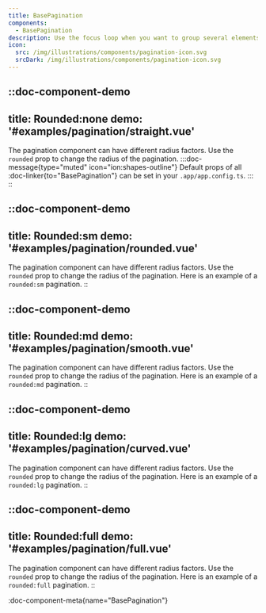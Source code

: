 ```yaml
---
title: BasePagination
components:
  - BasePagination
description: Use the focus loop when you want to group several elements inside a same container and make them easily focusable.
icon:
  src: /img/illustrations/components/pagination-icon.svg
  srcDark: /img/illustrations/components/pagination-icon.svg
---
```


::doc-component-demo
---
title: Rounded:none
demo: '#examples/pagination/straight.vue'
---
The pagination component can have different radius factors. Use the `rounded` prop to change the radius of the pagination.
:::doc-message{type="muted" icon="ion:shapes-outline"}
Default props of all :doc-linker{to="BasePagination"} can be set in your `.app/app.config.ts`.
:::
::

::doc-component-demo
---
title: Rounded:sm
demo: '#examples/pagination/rounded.vue'
---
The pagination component can have different radius factors. Use the `rounded` prop to change the radius of the pagination. Here is an example of a `rounded:sm` pagination.
::

::doc-component-demo
---
title: Rounded:md
demo: '#examples/pagination/smooth.vue'
---
The pagination component can have different radius factors. Use the `rounded` prop to change the radius of the pagination. Here is an example of a `rounded:md` pagination.
::

::doc-component-demo
---
title: Rounded:lg
demo: '#examples/pagination/curved.vue'
---
The pagination component can have different radius factors. Use the `rounded` prop to change the radius of the pagination. Here is an example of a `rounded:lg` pagination.
::

::doc-component-demo
---
title: Rounded:full
demo: '#examples/pagination/full.vue'
---
The pagination component can have different radius factors. Use the `rounded` prop to change the radius of the pagination. Here is an example of a `rounded:full` pagination.
::

:doc-component-meta{name="BasePagination"}
